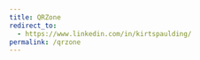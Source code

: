 ```yaml
---
title: QRZone
redirect_to:
  - https://www.linkedin.com/in/kirtspaulding/
permalink: /qrzone
---
```





